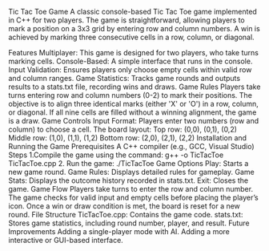 Tic Tac Toe Game
A classic console-based Tic Tac Toe game implemented in C++ for two players. The game is straightforward, allowing players to mark a position on a 3x3 grid by entering row and column numbers. A win is achieved by marking three consecutive cells in a row, column, or diagonal.

Features
Multiplayer: This game is designed for two players, who take turns marking cells.
Console-Based: A simple interface that runs in the console.
Input Validation: Ensures players only choose empty cells within valid row and column ranges.
Game Statistics: Tracks game rounds and outputs results to a stats.txt file, recording wins and draws.
Game Rules
Players take turns entering row and column numbers (0-2) to mark their positions.
The objective is to align three identical marks (either 'X' or 'O') in a row, column, or diagonal.
If all nine cells are filled without a winning alignment, the game is a draw.
Game Controls
Input Format: Players enter two numbers (row and column) to choose a cell.
The board layout:
Top row: (0,0), (0,1), (0,2)
Middle row: (1,0), (1,1), (1,2)
Bottom row: (2,0), (2,1), (2,2)
Installation and Running the Game
Prerequisites
A C++ compiler (e.g., GCC, Visual Studio)
Steps
1.Compile the game using the command: g++ -o TicTacToe TicTacToe.cpp
2. Run the game: ./TicTacToe
Game Options
Play: Starts a new game round.
Game Rules: Displays detailed rules for gameplay.
Game Stats: Displays the outcome history recorded in stats.txt.
Exit: Closes the game.
Game Flow
Players take turns to enter the row and column number.
The game checks for valid input and empty cells before placing the player’s icon.
Once a win or draw condition is met, the board is reset for a new round.
File Structure
TicTacToe.cpp: Contains the game code.
stats.txt: Stores game statistics, including round number, player, and result.
Future Improvements
Adding a single-player mode with AI.
Adding a more interactive or GUI-based interface.
